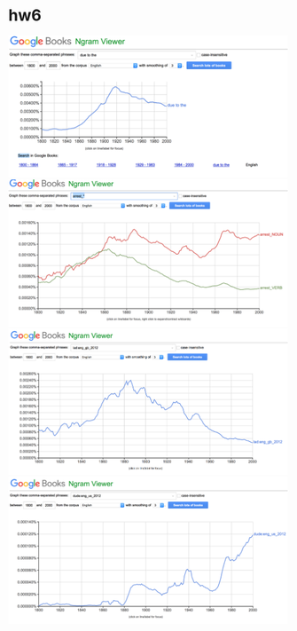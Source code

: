# hw6
![due to the](https://github.com/vasilkina/hw6/blob/master/due%20to%20the.png)
![arrest](https://github.com/vasilkina/hw6/blob/master/arrest.png)
![lad](https://github.com/vasilkina/hw6/blob/master/Lad.png)
![dude](https://github.com/vasilkina/hw6/blob/master/dude.png)

